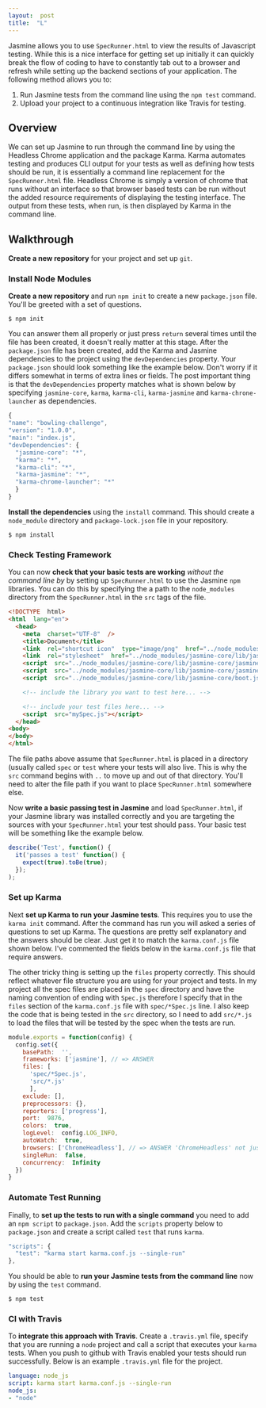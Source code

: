 ```yaml
---  
layout:  post 
title:  "L" 
---
```


Jasmine allows you to use `SpecRunner.html` to view the results of Javascript testing. While this is a nice interface for getting set up initially it can quickly break the flow of coding to have to constantly tab out to a browser and refresh while setting up the backend sections of your application. The following method allows you to:

1. Run Jasmine tests from the command line using the `npm test` command.
2. Upload your project to a continuous integration like Travis for testing.

## Overview

We can set up Jasmine to run through the command line by using the Headless Chrome application and the package Karma. Karma automates testing and produces CLI output for your tests as well as defining how tests should be run, it is essentially a command line replacement for the `SpecRunner.html` file. Headless Chrome is simply a version of chrome that runs without an interface so that browser based tests can be run without the added resource requirements of displaying the testing interface. The output from these tests, when run, is then displayed by Karma in the command line.

## Walkthrough
**Create a new repository** for your project and set up `git`.

### Install Node Modules

**Create a new repository** and run `npm init` to create a new `package.json` file. You'll be greeted with a set of questions. 
```
$ npm init
```

You can answer them all properly or just press `return` several times until the file has been created, it doesn't really matter at this stage. After the `package.json` file has been created, add the Karma and Jasmine dependencies to the project using the `devDependencies` property. Your `package.json` should look something like the example below. Don't worry if it differs somewhat in terms of extra lines or fields. The post important thing is that the `devDependencies` property matches what is shown below by specifying `jasmine-core`, `karma`, `karma-cli`, `karma-jasmine` and `karma-chrone-launcher` as dependencies.
```js
{
"name": "bowling-challenge",
"version": "1.0.0",
"main": "index.js",
"devDependencies": {
  "jasmine-core": "*",
  "karma": "*",
  "karma-cli": "*",
  "karma-jasmine": "*",
  "karma-chrome-launcher": "*"
  }
}
```

**Install the dependencies** using the `install` command. This should create a `node_module` directory and `package-lock.json` file in your repository.
```
$ npm install
```

### Check Testing Framework
You can now **check that your basic tests are working** *without the command line by* by setting up `SpecRunner.html` to use the Jasmine `npm` libraries. You can do this by specifying the a path to the `node_modules` directory from the `SpecRunner.html` in the `src` tags of the file.
```html
<!DOCTYPE  html>
<html  lang="en">
  <head>
    <meta  charset="UTF-8"  />
    <title>Document</title>
    <link  rel="shortcut icon"  type="image/png"  href="../node_modules/jasmine-core/lib/jasmine-core/jasmine_favicon.png">
    <link  rel="stylesheet"  href="../node_modules/jasmine-core/lib/jasmine-core/jasmine.css">
    <script  src="../node_modules/jasmine-core/lib/jasmine-core/jasmine.js"></script>
    <script  src="../node_modules/jasmine-core/lib/jasmine-core/jasmine-html.js"></script>
    <script  src="../node_modules/jasmine-core/lib/jasmine-core/boot.js"></script>

    <!-- include the library you want to test here... -->

    <!-- include your test files here... -->
    <script  src="mySpec.js"></script>
  </head>
<body>
</body>
</html>
```
The file paths above assume that `SpecRunner.html` is placed in a directory (usually called `spec` or `test` where your tests will also live. This is why the `src` command begins with `..` to move up and out of that directory. You'll need to alter the file path if you want to place `SpecRunner.html` somewhere else.

Now **write a basic passing test in Jasmine** and load `SpecRunner.html`, if your Jasmine library was installed correctly and you are targeting the sources with your `SpecRunner.html` your test should pass. Your basic test will be something like the example below.
```js
describe('Test', function() {
  it('passes a test' function() {
    expect(true).toBe(true);
  });
);
```

### Set up Karma
Next **set up Karma to run your Jasmine tests**. This requires you to use the `karma init` command. After the command has run you will asked a series of questions to set up Karma. The questions are pretty self explanatory and the answers should be clear. Just get it to match the `karma.conf.js` file shown below. I've commented the fields below in the `karma.conf.js` file that require answers.

The other tricky thing is setting up the `files` property correctly. This should reflect whatever file structure you are using for your project and tests. In my project all the spec files are placed in the `spec` directory and have the naming convention of ending with `Spec.js` therefore I specify that in the `files` section of the `karma.conf.js` file with `spec/*Spec.js` line. I also keep the code that is being tested in the `src` directory, so I need to add `src/*.js` to load the files that will be tested by the spec when the tests are run.
```js
module.exports = function(config) {
  config.set({
    basePath:  '',
    frameworks: ['jasmine'], // => ANSWER
    files: [
      'spec/*Spec.js',
      'src/*.js'
      ],
    exclude: [],
    preprocessors: {}, 
    reporters: ['progress'],
    port:  9876,
    colors:  true,
    logLevel:  config.LOG_INFO,
    autoWatch:  true,
    browsers: ['ChromeHeadless'], // => ANSWER 'ChromeHeadless' not just Chrome
    singleRun:  false,
    concurrency:  Infinity
  })
}
```

### Automate Test Running
Finally, to **set up the tests to run with a single command** you need to add an `npm script` to `package.json`. Add the `scripts` property below to `package.json` and create a script called `test` that runs `karma`.
```js
"scripts": {
  "test": "karma start karma.conf.js --single-run"
},
```

You should be able to **run your Jasmine tests from the command line** now by using the `test` command.
```
$ npm test
```

### CI with Travis

To **integrate this approach with Travis**. Create a `.travis.yml` file, specify that you are running a `node` project and call a script that executes your `karma` tests. When you push to github with Travis enabled your tests should run successfully. Below is an example `.travis.yml` file for the project.
```yml
language: node_js
script: karma start karma.conf.js --single-run
node_js:
- "node"
```
<!--stackedit_data:
eyJoaXN0b3J5IjpbNTA4MTYwMzUsLTY5NDEzNjM0Nl19
-->